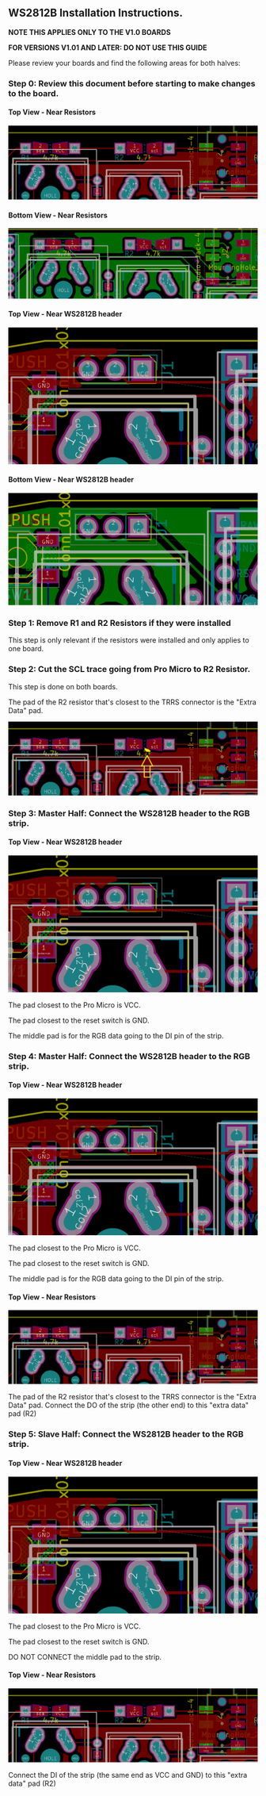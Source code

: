 ## WS2812B Installation Instructions.
**NOTE THIS APPLIES ONLY TO THE V1.0 BOARDS**

**FOR VERSIONS V1.01 AND LATER: DO NOT USE THIS GUIDE** 

Please review your boards and find the following areas for both halves:
### Step 0: Review this document before starting to make changes to the board.

#### Top View - Near Resistors

![I2CRT](/images/I2C%20Resistors.V1.00%20Top.PNG)

#### Bottom View - Near Resistors

![I2CRB](/images/I2C%20Resistors.V1.00%20Bottom.PNG)

#### Top View - Near WS2812B header

![WSRT](/images/WS2812B.V1.00%20Top.PNG)

#### Bottom View - Near WS2812B header

![WSRB](/images/WS2812B.V1.00%20Bottom.PNG)


### Step 1: Remove R1 and R2 Resistors if they were installed 
This step is only relevant if the resistors were installed and only applies to one board.


### Step 2: Cut the SCL trace going from Pro Micro to R2 Resistor.
This step is done on both boards.  

The pad of the R2 resistor that's closest to the TRRS connector is the "Extra Data" pad.

![diodes](/images/I2C%20Resistors.CUTHERE.V1.00%20Top.png)

### Step 3: Master Half: Connect the WS2812B header to the RGB strip.

#### Top View - Near WS2812B header
![diodes](/images/WS2812B.V1.00%20Top.PNG)

The pad closest to the Pro Micro is VCC.

The pad closest to the reset switch is GND.

The middle pad is for the RGB data going to the DI pin of the strip.

### Step 4: Master Half: Connect the WS2812B header to the RGB strip.

#### Top View - Near WS2812B header
![diodes](/images/WS2812B.V1.00%20Top.PNG)

The pad closest to the Pro Micro is VCC.

The pad closest to the reset switch is GND.

The middle pad is for the RGB data going to the DI pin of the strip.


#### Top View - Near Resistors
![diodes](/images/I2C%20Resistors.V1.00%20Top.PNG)

The pad of the R2 resistor that's closest to the TRRS connector is the "Extra Data" pad.
Connect the DO of the strip (the other end) to this "extra data" pad (R2)

### Step 5: Slave Half: Connect the WS2812B header to the RGB strip.

#### Top View - Near WS2812B header
![diodes](/images/WS2812B.V1.00%20Top.PNG)

The pad closest to the Pro Micro is VCC.

The pad closest to the reset switch is GND.

DO NOT CONNECT the middle pad to the strip.

#### Top View - Near Resistors

![diodes](/images/I2C%20Resistors.V1.00%20Top.PNG)

Connect the DI of the strip (the same end as VCC and GND) to this "extra data" pad (R2)


